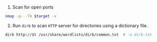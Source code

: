 


1. Scan for open ports
```bash
nmap -p- -T4 $target -v
```

2. Run `dirb` to scan `HTTP` server for directories using a dictionary file.  
```bash
dirb http://$t /usr/share/wordlists/dirb/common.txt  # -o dirb.txt
```


